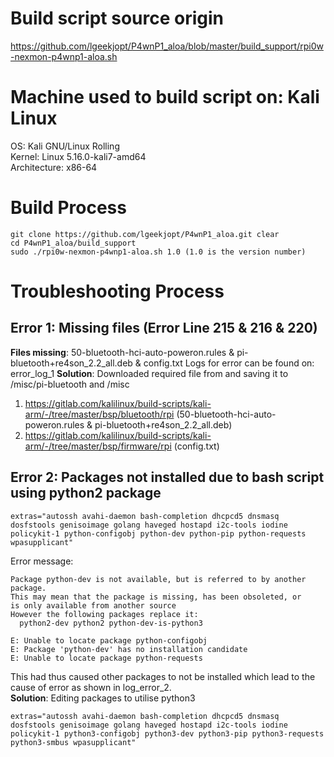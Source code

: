 # Build script source origin
https://github.com/lgeekjopt/P4wnP1_aloa/blob/master/build_support/rpi0w-nexmon-p4wnp1-aloa.sh

# Machine used to build script on: Kali Linux
OS: Kali GNU/Linux Rolling  
Kernel: Linux 5.16.0-kali7-amd64  
Architecture: x86-64  

# Build Process
```
git clone https://github.com/lgeekjopt/P4wnP1_aloa.git clear
cd P4wnP1_aloa/build_support
sudo ./rpi0w-nexmon-p4wnp1-aloa.sh 1.0 (1.0 is the version number)
```

# Troubleshooting Process
## Error 1: Missing files (Error Line 215 & 216 & 220)
**Files missing**: 50-bluetooth-hci-auto-poweron.rules & pi-bluetooth+re4son_2.2_all.deb & config.txt 
Logs for error can be found on: error_log_1
**Solution**: Downloaded required file from and saving it to /misc/pi-bluetooth and /misc
1. https://gitlab.com/kalilinux/build-scripts/kali-arm/-/tree/master/bsp/bluetooth/rpi (50-bluetooth-hci-auto-poweron.rules & pi-bluetooth+re4son_2.2_all.deb)
2. https://gitlab.com/kalilinux/build-scripts/kali-arm/-/tree/master/bsp/firmware/rpi (config.txt)

## Error 2: Packages not installed due to bash script using python2 package
``` 
extras="autossh avahi-daemon bash-completion dhcpcd5 dnsmasq dosfstools genisoimage golang haveged hostapd i2c-tools iodine policykit-1 python-configobj python-dev python-pip python-requests wpasupplicant"
```
Error message:
```
Package python-dev is not available, but is referred to by another package.
This may mean that the package is missing, has been obsoleted, or
is only available from another source
However the following packages replace it:
  python2-dev python2 python-dev-is-python3

E: Unable to locate package python-configobj
E: Package 'python-dev' has no installation candidate
E: Unable to locate package python-requests
```
This had thus caused other packages to not be installed which lead to the cause of error as shown in log_error_2.  
**Solution**: Editing packages to utilise python3 
```
extras="autossh avahi-daemon bash-completion dhcpcd5 dnsmasq dosfstools genisoimage golang haveged hostapd i2c-tools iodine policykit-1 python3-configobj python3-dev python3-pip python3-requests python3-smbus wpasupplicant"
```
